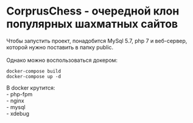 <h1>CorprusChess - очередной клон популярных шахматных сайтов</h1>
Чтобы запустить проект, понадобится MySql 5.7, php 7 и веб-сервер, которой нужно поставить в папку public.

<br>
<br>
Однако можно воспользоваться докером:
    
    docker-compose build
    docker-compose up -d
    
В docker крутится: <br>
    - php-fpm <br>
    - nginx <br>
    - mysql <br>
    - xdebug <br>
